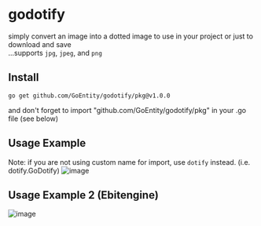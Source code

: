 # godotify
simply convert an image into a dotted image to use in your project or just to download and save <br>
...supports `jpg`, `jpeg`, and `png` <br>

## Install
`go get github.com/GoEntity/godotify/pkg@v1.0.0`

and don't forget to import "github.com/GoEntity/godotify/pkg" in your .go file (see below)

## Usage Example
Note: if you are not using custom name for import, use `dotify` instead. (i.e. dotify.GoDotify)
![image](https://github.com/GoEntity/godotify/assets/116807050/c76c2d7a-3b6b-4409-93be-9c777b13f7de)

## Usage Example 2 (Ebitengine)
![image](https://github.com/GoEntity/godotify/assets/116807050/c52598a4-ed59-4f11-8db2-cb3ed035467b)
